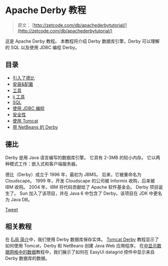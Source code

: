 # Apache Derby 教程

> 原文： [http://zetcode.com/db/apachederbytutorial/](http://zetcode.com/db/apachederbytutorial/)

这是 Apache Derby 教程。 本教程将介绍 Derby 数据库引擎，Derby 可以理解的 SQL 以及使用 JDBC 编程 Derby。

## 目录

<nav>

*   [引入了德比](derby/)
*   [安装&配置](install/)
*   [工具](tools/)
*   [ij 工具](ij/)
*   [SQL](sql/)
*   [使用 JDBC 编程](jdbc/)
*   [安全性](sec/)
*   [使用 Tomcat](tomcat/)
*   [带 NetBeans 的 Derby](netbeans/)

</nav>

## 德比

Derby 是用 Java 语言编写的数据库引擎。 它具有 2-3MB 的较小内存。 它以两种模式工作：嵌入式和客户端服务器。

德比（Derby）成立于 1996 年，最初为 JBMS。 后来，它被重命名为 Cloudscape。 1999 年，开发 Cloudscape 的公司被 Informix 收购，后来被 IBM 收购。 2004 年，IBM 将代码贡献给了 Apache 软件基金会。 Derby 项目诞生了。 Sun 加入了该项目，并在 Java 6 中包含了 Derby。该项目在 JDK 中更名为 Java DB。

[Tweet](https://twitter.com/share) 

## 相关教程

在 [EJB 简介](/java/ejb/)中，我们使用 Derby 数据库保存实体。 [Tomcat Derby](/java/tomcatderby/) 教程显示了如何使用 Tomcat，Derby 和 NetBeans 创建 Java Web 应用程序。 在[中显示数据网格中的数据](/articles/easyuidatagrid/)教程中，我们展示了如何在 EasyUI datagrid 控件中显示来自 Derby 数据库的数据。